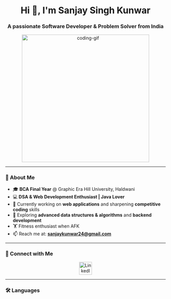 <h1 align="center">Hi 👋, I'm Sanjay Singh Kunwar</h1>
<h3 align="center">A passionate Software Developer & Problem Solver from India</h3>

<p align="center">
  <img src="https://media1.giphy.com/media/qgQUggAC3Pfv687qPC/giphy.gif" width="400" alt="coding-gif"/>
</p>

---

### 🚀 About Me  
- 🎓 **BCA Final Year** @ Graphic Era Hill University, Haldwani  
- 💻 **DSA & Web Development Enthusiast | Java Lover**  
- 🔭 Currently working on **web applications** and sharpening **competitive coding** skills  
- 🌱 Exploring **advanced data structures & algorithms** and **backend development**  
- 🏋️ Fitness enthusiast when AFK  
- 📫 Reach me at: **sanjaykunwar24@gmail.com**

---

### 🤝 Connect with Me  
<p align="center">
  <a href="https://www.linkedin.com/in/sanjay-kunwar-8a8803320" target="_blank">
    <img src="https://raw.githubusercontent.com/rahuldkjain/github-profile-readme-generator/master/src/images/icons/Social/linked-in-alt.svg" alt="LinkedIn" height="40" width="40"/>
  </a>
</p>

---

### 🛠️ Languages
